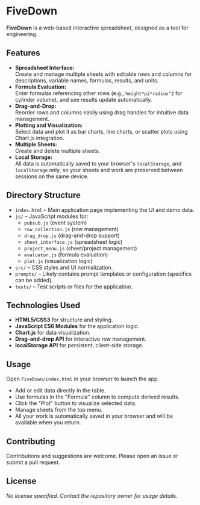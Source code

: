 # FiveDown

**FiveDown** is a web-based interactive spreadsheet, designed as a tool for engineering.

## Features

- **Spreadsheet Interface:**  
  Create and manage multiple sheets with editable rows and columns for descriptions, variable names, formulas, results, and units.
- **Formula Evaluation:**  
  Enter formulas referencing other rows (e.g., `height*pi*radius^2` for cylinder volume), and see results update automatically.
- **Drag-and-Drop:**  
  Reorder rows and columns easily using drag handles for intuitive data management.
- **Plotting and Visualization:**  
  Select data and plot it as bar charts, line charts, or scatter plots using Chart.js integration.
- **Multiple Sheets:**  
  Create and delete multiple sheets.
- **Local Storage:**  
  All data is automatically saved to your browser's `localStorage`, and `localStorage` only, so your sheets and work are preserved between sessions on the same device.

## Directory Structure

- `index.html` – Main application page implementing the UI and demo data.
- `js/` – JavaScript modules for:
  - `pubsub.js` (event system)
  - `row_collection.js` (row management)
  - `drag_drop.js` (drag-and-drop support)
  - `sheet_interface.js` (spreadsheet logic)
  - `project_menu.js` (sheet/project management)
  - `evaluator.js` (formula evaluation)
  - `plot.js` (visualization logic)
- `src/` – CSS styles and UI normalization.
- `prompts/` – Likely contains prompt templates or configuration (specifics can be added).
- `tests/` – Test scripts or files for the application.

## Technologies Used

- **HTML5/CSS3** for structure and styling.
- **JavaScript ES6 Modules** for the application logic.
- **Chart.js** for data visualization.
- **Drag-and-drop API** for interactive row management.
- **localStorage API** for persistent, client-side storage.

## Usage

Open `FiveDown/index.html` in your browser to launch the app.  
- Add or edit data directly in the table.
- Use formulas in the "Formula" column to compute derived results.
- Click the "Plot" button to visualize selected data.
- Manage sheets from the top menu.
- All your work is automatically saved in your browser and will be available when you return.

## Contributing

Contributions and suggestions are welcome. Please open an issue or submit a pull request.

## License

_No license specified. Contact the repository owner for usage details._
